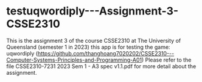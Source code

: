 # testuqwordiply---Assignment-3-CSSE2310
This is the assignment 3 of the course CSSE2310 at The University of Queensland (semester 1 in 2023)
this app is for testing the game: uqwordiply (https://github.com/thanghoang7020202/CSSE2310---Computer-Systems-Principles-and-Programming-A01)
Please refer to the file CSSE2310-7231 2023 Sem 1 - A3 spec v1.1.pdf for more detail about the assignment.
